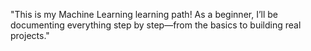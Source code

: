 "This is my Machine Learning learning path! As a beginner, I’ll be documenting everything step by step—from the basics to building real projects."
